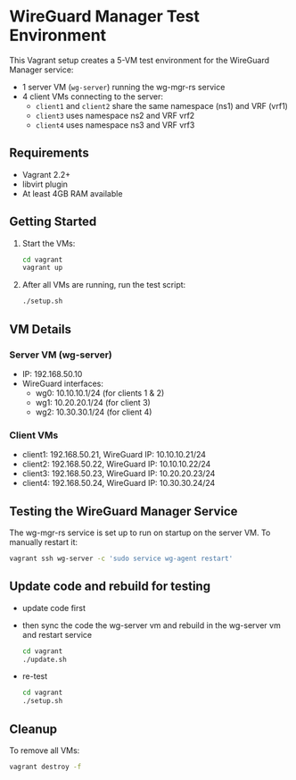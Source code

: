 # WireGuard Manager Test Environment

This Vagrant setup creates a 5-VM test environment for the WireGuard Manager service:

- 1 server VM (`wg-server`) running the wg-mgr-rs service
- 4 client VMs connecting to the server:
  - `client1` and `client2` share the same namespace (ns1) and VRF (vrf1)
  - `client3` uses namespace ns2 and VRF vrf2
  - `client4` uses namespace ns3 and VRF vrf3

## Requirements

- Vagrant 2.2+
- libvirt plugin
- At least 4GB RAM available

## Getting Started

1. Start the VMs:

   ```bash
   cd vagrant
   vagrant up
   ```

2. After all VMs are running, run the test script:

   ```bash
   ./setup.sh
   ```

## VM Details

### Server VM (wg-server)

- IP: 192.168.50.10
- WireGuard interfaces:
  - wg0: 10.10.10.1/24 (for clients 1 & 2)
  - wg1: 10.20.20.1/24 (for client 3)
  - wg2: 10.30.30.1/24 (for client 4)

### Client VMs

- client1: 192.168.50.21, WireGuard IP: 10.10.10.21/24
- client2: 192.168.50.22, WireGuard IP: 10.10.10.22/24
- client3: 192.168.50.23, WireGuard IP: 10.20.20.23/24
- client4: 192.168.50.24, WireGuard IP: 10.30.30.24/24

## Testing the WireGuard Manager Service

The wg-mgr-rs service is set up to run on startup on the server VM. To manually restart it:

```bash
vagrant ssh wg-server -c 'sudo service wg-agent restart'
```

## Update code and rebuild for testing

- update code first
- then sync the code the wg-server vm and rebuild in the wg-server vm and restart service

  ```bash
  cd vagrant
  ./update.sh
  ```

- re-test

  ```bash
  cd vagrant
  ./setup.sh
  ```

## Cleanup

To remove all VMs:

```bash
vagrant destroy -f
```
